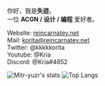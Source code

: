 你好，我是**失迹**。  
一位 **ACGN / 设计 / 编程** 爱好者。

Website: [reincarnatey.net](reincarnatey.net)  
Mail: [korita@reincarnatey.net](mailto:korita@reincarnatey.net)  
Twitter: @kkkkkorita  
Youtube: @Kria  
Discord: @Kria#4852  

<!--
**Mitr-yuzr/Mitr-yuzr** is a ✨ _special_ ✨ repository because its `README.md` (this file) appears on your GitHub profile.

Here are some ideas to get you started:

- 🔭 I’m currently working on ...
- 🌱 I’m currently learning ...
- 👯 I’m looking to collaborate on ...
- 🤔 I’m looking for help with ...
- 💬 Ask me about ...
- 📫 How to reach me: ...
- 😄 Pronouns: ...
- ⚡ Fun fact: ...
-->
![Mitr-yuzr's stats](https://github-readme-stats.vercel.app/api?username=Mitr-yuzr&show_icons=true)
![Top Langs](https://github-readme-stats.vercel.app/api/top-langs/?username=Mitr-yuzr&layout=compact)

